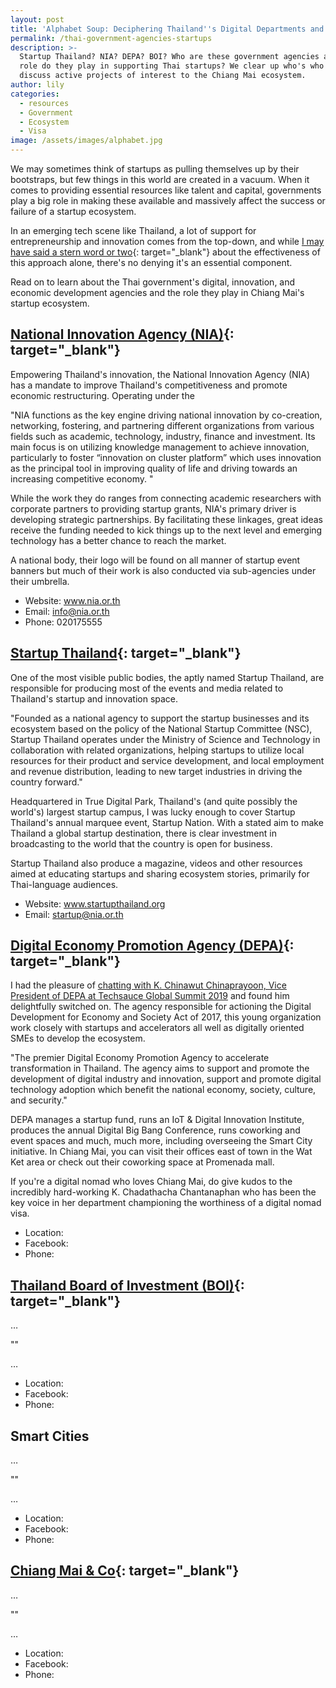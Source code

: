 ```yaml
---
layout: post
title: 'Alphabet Soup: Deciphering Thailand''s Digital Departments and Agencies'
permalink: /thai-government-agencies-startups
description: >-
  Startup Thailand? NIA? DEPA? BOI? Who are these government agencies and what
  role do they play in supporting Thai startups? We clear up who's who and
  discuss active projects of interest to the Chiang Mai ecosystem.
author: lily
categories:
  - resources
  - Government
  - Ecosystem
  - Visa
image: /assets/images/alphabet.jpg
---
```


We may sometimes think of startups as pulling themselves up by their bootstraps, but few things in this world are created in a vacuum. When it comes to providing essential resources like talent and capital, governments play a big role in making these available and massively affect the success or failure of a startup ecosystem.

In an emerging tech scene like Thailand, a lot of support for entrepreneurship and innovation comes from the top-down, and while [I may have said a stern word or two](https://beachcity.com.au/build-entrepreneurial-ecosystem.html){: target="_blank"} about the effectiveness of this approach alone, there's no denying it's an essential component.

Read on to learn about the Thai government's digital, innovation, and economic development agencies and the role they play in Chiang Mai's startup ecosystem.

## [National Innovation Agency (NIA)](https://www.nia.or.th/){: target="_blank"}

Empowering Thailand's innovation, the National Innovation Agency (NIA) has a mandate to improve Thailand's competitiveness and promote economic restructuring. Operating under the&nbsp;

"NIA functions as the key engine driving national innovation by co-creation, networking, fostering, and partnering different organizations from various fields such as academic, technology, industry, finance and investment. Its main focus is on utilizing knowledge management to achieve innovation, particularly to foster “innovation on cluster platform” which uses innovation as the principal tool in improving quality of life and driving towards an increasing competitive economy. "

While the work they do ranges from connecting academic researchers with corporate partners to providing startup grants, NIA's primary driver is developing strategic partnerships. By facilitating these linkages, great ideas receive the funding needed to kick things up to the next level and emerging technology has a better chance to reach the market.

A national body, their logo will be found on all manner of startup event banners but much of their work is also conducted via sub-agencies under their umbrella.

* Website: www.nia.or.th
* Email: info@nia.or.th
* Phone: 020175555

## [Startup Thailand](https://www.startupthailand.org/en/home/){: target="_blank"}

One of the most visible public bodies, the aptly named Startup Thailand, are responsible for producing most of the events and media related to Thailand's startup and innovation space.

"Founded as a national agency to support the startup businesses and its ecosystem based on the policy of the National Startup Committee (NSC), Startup Thailand operates under the Ministry of Science and Technology in collaboration with related organizations, helping startups to utilize local resources for their product and service development, and local employment and revenue distribution, leading to new target industries in driving the country forward."

Headquartered in True Digital Park, Thailand's (and quite possibly the world's) largest startup campus, I was lucky enough to cover Startup Thailand's annual marquee event, Startup Nation. With a stated aim to make Thailand a global startup destination, there is clear investment in broadcasting to the world that the country is open for business.

Startup Thailand also produce a magazine, videos and other resources aimed at educating startups and sharing ecosystem stories, primarily for Thai-language audiences.

* Website: www.startupthailand.org
* Email: startup@nia.or.th

## [Digital Economy Promotion Agency (DEPA)](https://www.depa.or.th/en){: target="_blank"}

I had the pleasure of [chatting with K. Chinawut Chinaprayoon, Vice President of DEPA at Techsauce Global Summit 2019](https://web.facebook.com/beachcitylife/videos/619696528863526/) and found him delightfully switched on. The agency responsible for actioning the Digital Development for Economy and Society Act of 2017, this young organization work closely with startups and accelerators all well as digitally oriented SMEs to develop the ecosystem.

"The premier Digital Economy Promotion Agency to accelerate transformation in Thailand. The agency aims to support and promote the development of digital industry and innovation, support and promote digital technology adoption which benefit the national economy, society, culture, and security."

DEPA manages a startup fund, runs an IoT & Digital Innovation Institute, produces the annual Digital Big Bang Conference, runs coworking and event spaces and much, much more, including overseeing the Smart City initiative. In Chiang Mai, you can visit their offices east of town in the Wat Ket area or check out their coworking space at Promenada mall.

If you're a digital nomad who loves Chiang Mai, do give kudos to the incredibly hard-working K. Chadathacha Chantanaphan who has been the key voice in her department championing the worthiness of a digital nomad visa.

* Location:
* Facebook:
* Phone:

## [Thailand Board of Investment (BOI)](https://www.boi.go.th/en/index/){: target="_blank"}

…

""

…

* Location:
* Facebook:
* Phone:

## Smart Cities

…

""

…

* Location:
* Facebook:
* Phone:

## [Chiang Mai & Co](https://www.facebook.com/ChiangmaiCo/){: target="_blank"}

…

""

…

* Location:
* Facebook:
* Phone: